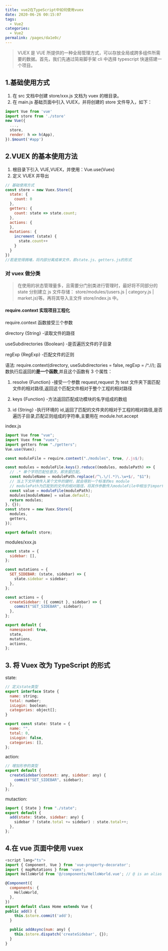 ```yaml
---
title: vue2在TypeScript中如何使用vuex
date: 2020-06-26 00:15:07
tags: 
  - Vue2
categories: 
  - Vue2
permalink: /pages/da1e0c/
---
```


> VUEX 是 VUE 所提供的一种全局管理方式，可以存放全局或跨多组件所需要的数据。首先，我们先通过简易脚手架 cli 中选择 typescript 快速搭建一个项目。

## 1.基础使用方式

1. 在 src 文档中创建 store/xxx.js 文档为 vuex 的根目录。
2. 在 main.js 基础页面中引入 VUEX，并将创建的 store 文件导入，如下：

```js
import Vue from 'vue'
import store from './store'
new Vue({
  ...,
  store,
  render: h => h(App),
}).$mount('#app')
```

## 2.VUEX 的基本使用方法

1. 根目录下引入 VUE,VUEX，并使用：Vue.use(Vuex)
2. 定义 VUEX 并导出

```js
// 基础使用方式
const store = new Vuex.Store({
  state: {
    count: 0
  },
  getters: {
    count: state => state.count;
  },
  actions: {
  },
  mutations: {
    increment (state) {
      state.count++
    }
  }
})
//若是觉得拥堵，将内部分离成单文件，即state.js、getters.js的形式
```

### 对 vuex 做分类

> 在使用的状态管理量多，且需要分门别类进行管理时，最好将不同部分的 state 分别建立 js 文件存储：
> store/modules/(users.js | category.js | market.js)等。再将其导入主文件 store/index.js 中。

#### require.context 实现项目工程化

require.context 函数接受三个参数

directory {String} -读取文件的路径

useSubdirectories {Boolean} -是否遍历文件的子目录

regExp {RegExp} -匹配文件的正则

语法: require.context(directory, useSubdirectories = false, regExp = /^.//);
函数执行后返回的**是一个函数**,并且这个函数有 3 个属性：

1. resolve {Function} -接受一个参数 request,request 为 test 文件夹下面匹配文件的相对路径,返回这个匹配文件相对于整个工程的相对路径

2. keys {Function} -方法返回匹配成功模块的名字组成的数组

3. id {String} -执行环境的 id,返回了匹配的文件夹的相对于工程的相对路径,是否遍历子目录,匹配正则组成的字符串,主要用在 module.hot.accept

index.js

```js
import Vue from "vue";
import Vuex from "vuex";
import getters from "./getters";
Vue.use(Vuex);

const moduleFile = require.context("./modules", true, /.js$/);

const modules = moduleFile.keys().reduce((modules, modulePath) => {
  // .* 单个字符匹配任意次，即贪婪匹配。
  const moduleName = modulePath.replace(/^\.\/(.*)\.\w+$/, "$1");
  // 当上下文环境传入某个文件的键时，就会得到一个标准的es module
  // modulePath为匹配到的文件的相对路径，将其作参数传入moduleFile中相当于import该文件
  const value = moduleFile(modulePath);
  modules[moduleName] = value.default;
  return modules;
}, {});
const store = new Vuex.Store({
  modules,
  getters,
});

export default store;
```

modules/xxx.js

```js
const state = {
  sidebar: [],
};

const mutations = {
  SET_SIDEBAR: (state, sidebar) => {
    state.sidebar = sidebar;
  },
};

const actions = {
  createSidebar: ({ commit }, sidebar) => {
    commit("SET_SIDEBAR", sidebar);
  },
};

export default {
  namespaced: true,
  state,
  mutations,
  actions,
};
```

## 3. 将 Vuex 改为 TypeScript 的形式

state:

```js
// 定义state类型
export interface State {
  name: string;
  total: number;
  isLogin: boolean;
  categories: object[];
}

export const state: State = {
  name: "",
  total: 0,
  isLogin: false,
  categories: [],
};
```

action:

```js
// 增加形参的类型
export default {
  createSidebar(context: any, sidebar: any) {
    commit("SET_SIDEBAR", sidebar);
  },
};
```

mutaction:

```js
import { State } from "./state";
export default {
  add(state: State, sidebar: any) {
    sidebar ? (state.total += sidebar) : state.total++;
  },
};
```

## 4.在 vue 页面中使用 vuex

```js
<script lang="ts">
import { Component, Vue } from 'vue-property-decorator';
import { mapMutations } from 'vuex';
import HelloWorld from '@/components/HelloWorld.vue'; // @ is an alias to /src

@Component({
  components: {
    HelloWorld,
  },
})
export default class Home extends Vue {
public add() {
    this.$store.commit('add');
  }

  public addAsync(num: any) {
    this.$store.dispatch('createSidebar', {});
  }
}
```
